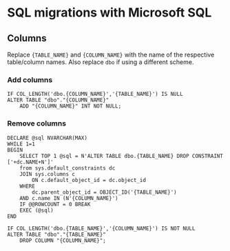 # SQL migrations with Microsoft SQL

## Columns

Replace `{TABLE_NAME}` and `{COLUMN_NAME}` with the name of the respective table/column names. Also replace `dbo` if using a different scheme. 

### Add columns

```
IF COL_LENGTH('dbo.{COLUMN_NAME}','{TABLE_NAME}') IS NULL
ALTER TABLE "dbo"."{COLUMN_NAME}"
	ADD "{COLUMN_NAME}" INT NOT NULL;
```

### Remove columns

```
DECLARE @sql NVARCHAR(MAX)
WHILE 1=1
BEGIN
    SELECT TOP 1 @sql = N'ALTER TABLE dbo.{TABLE_NAME} DROP CONSTRAINT ['+dc.NAME+N']'
    from sys.default_constraints dc
    JOIN sys.columns c
        ON c.default_object_id = dc.object_id
    WHERE 
        dc.parent_object_id = OBJECT_ID('{TABLE_NAME}')
    AND c.name IN (N'{COLUMN_NAME}')
    IF @@ROWCOUNT = 0 BREAK
    EXEC (@sql)
END

IF COL_LENGTH('dbo.{TABLE_NAME}','{COLUMN_NAME}') IS NOT NULL
ALTER TABLE "dbo"."{TABLE_NAME}"
	DROP COLUMN "{COLUMN_NAME}";
```